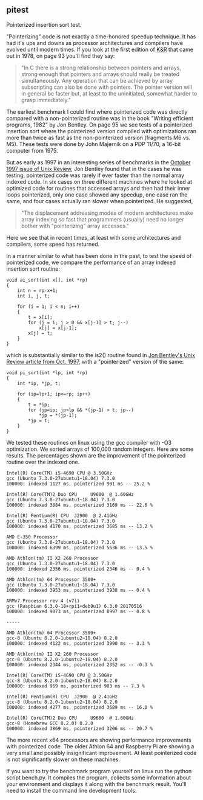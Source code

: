 ## pitest
Pointerized insertion sort test.

"Pointerizing" code is not exactly a time-honored speedup technique. It has had it's ups and downs as processor architectures and compilers have evolved until modern times. If you look at the first edition of [K&R](https://archive.org/details/TheCProgrammingLanguageFirstEdition) that came out in 1978, on page 93 you'll find they say:

> "In C there is a strong relationship between pointers and arrays, strong enough that pointers and arrays should really be treated simultaneously. Any operation that can be achieved by array subscripting can also be done with pointers. The pointer version will in general be faster but, at least to the uninitiated, somewhat harder to grasp immediately."

The earliest benchmark I could find where pointerized code was directly compared with a non-pointerized routine was in the book "Writing efficient programs, 1982" by Jon Bentley. On page 95 we see tests of a pointerized insertion sort where the pointerized version compiled with optimizations ran more than twice as fast as the non-pointerized version (fragments M6 vs. M5). These tests were done by John Majernik on a PDP 11/70, a 16-bit computer from 1975.

But as early as 1997 in an interesting series of benchmarks in the [October 1997 issue of Unix Review](http://web.archive.org/web/20010509103120/http://www.unixreview.com/articles/1997/9710/9710expbi/expbi.htm), Jon Bentley found that in the cases he was testing, pointerized code was rarely if ever faster than the normal array indexed code. In six cases on three different machines where he looked at optimized code for routines that accessed arrays and then had their inner loops pointerized, only one case showed any speedup, one case ran the same, and four cases actually ran slower when pointerized. He suggested, 

> "The displacement addressing modes of modern architectures make array indexing so fast that programmers (usually) need no longer bother with "pointerizing" array accesses."

Here we see that in recent times, at least with some architectures and compilers, some speed has returned.

In a manner similar to what has been done in the past, to test the speed of pointerized code, we compare the performance of an array indexed insertion sort routine:

    void ai_sort(int x[], int *rp)
    { 
        int n = rp-x+1;
        int i, j, t;
 
        for (i = 1; i < n; i++) 
        {
            t = x[i];
            for (j = i; j > 0 && x[j-1] > t; j--)
                x[j] = x[j-1];
            x[j] = t;
        }
    }
    
which is substantially similar to the is2() routine found in [Jon Bentley's Unix Review article from Oct. 1997](http://web.archive.org/web/20010509103120/http://www.unixreview.com/articles/1997/9710/9710expbi/expbi.htm), with a "pointerized" version of the same:

    void pi_sort(int *lp, int *rp)
    {
        int *ip, *jp, t;
    
        for (ip=lp+1; ip<=rp; ip++)
        {
            t = *ip;
            for (jp=ip; jp>lp && *(jp-1) > t; jp--)
                *jp = *(jp-1);
            *jp = t;
        }
    }

We tested these routines on linux using the gcc compiler with -O3 optimization. We sorted arrays of 100,000 random integers. Here are some results. The percentages shown are the improvement of the pointerized routine over the indexed one.

    Intel(R) Core(TM) i5-4690 CPU @ 3.50GHz
    gcc (Ubuntu 7.3.0-27ubuntu1~18.04) 7.3.0
    100000: indexed 1127 ms, pointerized 901 ms -- 25.2 %

    Intel(R) Core(TM)2 Duo CPU     U9600  @ 1.60GHz
    gcc (Ubuntu 7.3.0-27ubuntu1~18.04) 7.3.0
    100000: indexed 3884 ms, pointerized 3169 ms -- 22.6 %
   
    Intel(R) Pentium(R) CPU  J2900  @ 2.41GHz
    gcc (Ubuntu 7.3.0-27ubuntu1~18.04) 7.3.0
    100000: indexed 4170 ms, pointerized 3685 ms -- 13.2 %
    
    AMD E-350 Processor
    gcc (Ubuntu 7.3.0-27ubuntu1~18.04) 7.3.0
    100000: indexed 6399 ms, pointerized 5636 ms -- 13.5 %

    AMD Athlon(tm) II X2 260 Processor
    gcc (Ubuntu 7.3.0-27ubuntu1~18.04) 7.3.0
    100000: indexed 2356 ms, pointerized 2346 ms -- 0.4 %

    AMD Athlon(tm) 64 Processor 3500+
    gcc (Ubuntu 7.3.0-27ubuntu1~18.04) 7.3.0
    100000: indexed 3953 ms, pointerized 3938 ms -- 0.4 %

    ARMv7 Processor rev 4 (v7l)
    gcc (Raspbian 6.3.0-18+rpi1+deb9u1) 6.3.0 20170516
    100000: indexed 9073 ms, pointerized 8997 ms -- 0.8 %
    
    -----
    
    AMD Athlon(tm) 64 Processor 3500+
    gcc-8 (Ubuntu 8.2.0-1ubuntu2~18.04) 8.2.0
    100000: indexed 4122 ms, pointerized 3990 ms -- 3.3 %

    AMD Athlon(tm) II X2 260 Processor
    gcc-8 (Ubuntu 8.2.0-1ubuntu2~18.04) 8.2.0
    100000: indexed 2344 ms, pointerized 2352 ms -- -0.3 %
    
    Intel(R) Core(TM) i5-4690 CPU @ 3.50GHz
    gcc-8 (Ubuntu 8.2.0-1ubuntu2~18.04) 8.2.0
    100000: indexed 969 ms, pointerized 903 ms -- 7.3 %

    Intel(R) Pentium(R) CPU  J2900  @ 2.41GHz
    gcc-8 (Ubuntu 8.2.0-1ubuntu2~18.04) 8.2.0
    100000: indexed 4277 ms, pointerized 3689 ms -- 16.0 %

    Intel(R) Core(TM)2 Duo CPU     U9600  @ 1.60GHz
    gcc-8 (Homebrew GCC 8.2.0) 8.2.0
    100000: indexed 3869 ms, pointerized 3206 ms -- 20.7 %



The more recent x64 processors are showing performance improvements with pointerized code. The older Athlon 64 and Raspberry Pi are showing a very small and possibly insignificant improvement. At least pointerized code is not significantly slower on these machines.

If you want to try the benchmark program yourself on linux run the python script bench.py. It compiles the program, collects some information about your environment and displays it along with the benchmark result. You'll need to install the command line development tools.

